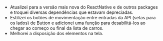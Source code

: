 - Atualizei para a versão mais nova do ReactNative e de outros packages e troquei diversas dependências que estavam depreciadas.
- Estilizei os botões de movimentação entre entradas da API (setas para os lados) de Button e adicionei uma função para desabilitá-los ao chegar ao começo ou final da lista de carros. 
- Melhorei a disposição dos elementos na tela.